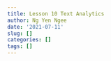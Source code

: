 ```yaml
---
title: Lesson 10 Text Analytics
author: Ng Yen Ngee
date: '2021-07-11'
slug: []
categories: []
tags: []
---
```


